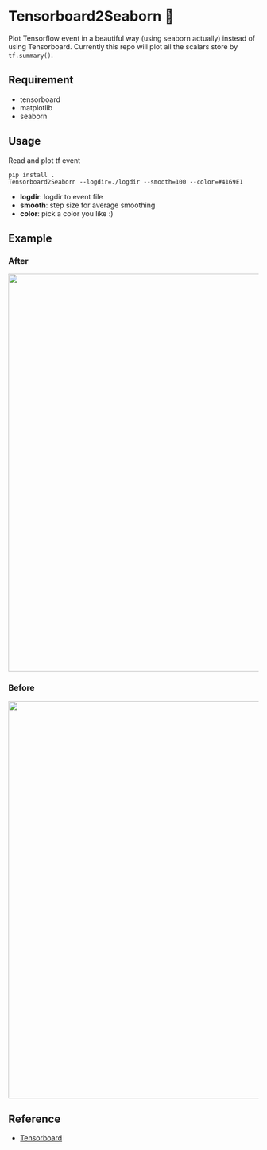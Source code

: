 # Tensorboard2Seaborn 🌈
Plot Tensorflow event in a beautiful way (using seaborn actually) instead of using Tensorboard. Currently this repo will plot all the scalars store by ```tf.summary()```.


## Requirement
- tensorboard
- matplotlib
- seaborn

## Usage
Read and plot tf event

```
pip install .
Tensorboard2Seaborn --logdir=./logdir --smooth=100 --color=#4169E1
```
- **logdir**: logdir to event file
- **smooth**: step size for average smoothing
- **color**: pick a color you like :)

## Example
### After
<img src="figure/example.png" width="800">   

### Before
<img src="figure/tf_example.png" width="800">

## Reference
- [Tensorboard](https://www.tensorflow.org/get_started/summaries_and_tensorboard)
